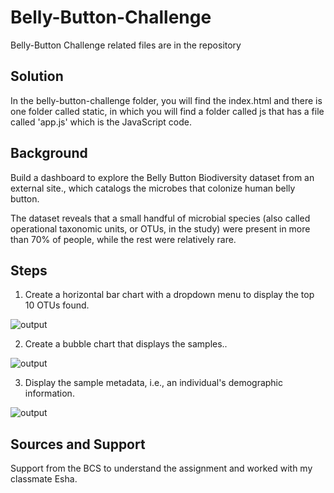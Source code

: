 # Belly-Button-Challenge
Belly-Button Challenge related files are in the repository

## Solution
In the belly-button-challenge folder, you will find the index.html and there is one folder called static, in which you will find a folder called js that has a file called 'app.js' which is the JavaScript code.

## Background
Build a dashboard to explore the Belly Button Biodiversity dataset from an external site., which catalogs the microbes that colonize human belly button.

The dataset reveals that a small handful of microbial species (also called operational taxonomic units, or OTUs, in the study) were present in more than 70% of people, while the rest were relatively rare.


## Steps

1. Create a horizontal bar chart with a dropdown menu to display the top 10 OTUs found.

   
![output](BarChart.png)



2. Create a bubble chart that displays the samples..

   
![output](BubbleChart.png)



3. Display the sample metadata, i.e., an individual's demographic information.


![output](Demographic.png)


## Sources and Support
Support from the BCS to understand the assignment and worked with my classmate Esha. 
